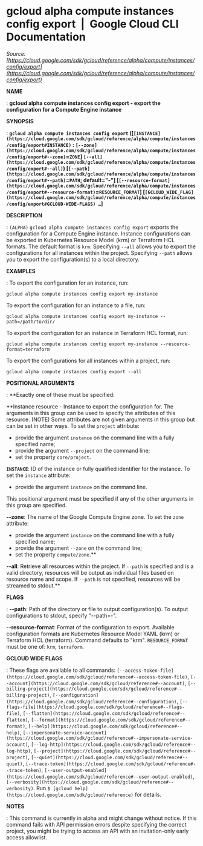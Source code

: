 # gcloud alpha compute instances config export  |  Google Cloud CLI Documentation

*Source: [https://cloud.google.com/sdk/gcloud/reference/alpha/compute/instances/config/export](https://cloud.google.com/sdk/gcloud/reference/alpha/compute/instances/config/export)*

**NAME**

: **gcloud alpha compute instances config export - export the configuration for a Compute Engine instance**

**SYNOPSIS**

: **`gcloud alpha compute instances config export` ([`[INSTANCE](https://cloud.google.com/sdk/gcloud/reference/alpha/compute/instances/config/export#INSTANCE)` : `[--zone](https://cloud.google.com/sdk/gcloud/reference/alpha/compute/instances/config/export#--zone)`=`ZONE`] `[--all](https://cloud.google.com/sdk/gcloud/reference/alpha/compute/instances/config/export#--all)`) [`[--path](https://cloud.google.com/sdk/gcloud/reference/alpha/compute/instances/config/export#--path)`=`PATH`; default="-"] [`[--resource-format](https://cloud.google.com/sdk/gcloud/reference/alpha/compute/instances/config/export#--resource-format)`=`RESOURCE_FORMAT`] [`[GCLOUD_WIDE_FLAG](https://cloud.google.com/sdk/gcloud/reference/alpha/compute/instances/config/export#GCLOUD-WIDE-FLAGS) …`]**

**DESCRIPTION**

: `(ALPHA)` `gcloud alpha compute instances config export`
exports the configuration for a Compute Engine instance.
Instance configurations can be exported in Kubernetes Resource Model (krm) or
Terraform HCL formats. The default format is `krm`.
Specifying `--all` allows you to export the configurations for all
instances within the project.
Specifying `--path` allows you to export the configuration(s) to a
local directory.

**EXAMPLES**

: To export the configuration for an instance, run:

```
gcloud alpha compute instances config export my-instance
```

To export the configuration for an instance to a file, run:

```
gcloud alpha compute instances config export my-instance --path=/path/to/dir/
```

To export the configuration for an instance in Terraform HCL format, run:

```
gcloud alpha compute instances config export my-instance --resource-format=terraform
```

To export the configurations for all instances within a project, run:

```
gcloud alpha compute instances config export --all
```

**POSITIONAL ARGUMENTS**

: **Exactly one of these must be specified:

**Instance resource - Instance to export the configuration for. The arguments in
this group can be used to specify the attributes of this resource. (NOTE) Some
attributes are not given arguments in this group but can be set in other ways.
To set the `project` attribute:

- provide the argument `instance` on the command line with a fully
specified name;
- provide the argument `--project` on the command line;
- set the property `core/project`.

**`INSTANCE`**:
ID of the instance or fully qualified identifier for the instance.
To set the `instance` attribute:

- provide the argument `instance` on the command line.

This positional argument must be specified if any of the other arguments in this
group are specified.

**--zone**:
The name of the Google Compute Engine zone.
To set the `zone` attribute:

- provide the argument `instance` on the command line with a fully
specified name;
- provide the argument `--zone` on the command line;
- set the property `compute/zone`.**

**--all**:
Retrieve all resources within the project. If `--path` is specified
and is a valid directory, resources will be output as individual files based on
resource name and scope. If `--path` is not specified, resources will
be streamed to stdout.**

**FLAGS**

: **--path**:
Path of the directory or file to output configuration(s). To output
configurations to stdout, specify "--path=-".

**--resource-format**:
Format of the configuration to export. Available configuration formats are
Kubernetes Resource Model YAML (krm) or Terraform HCL (terraform). Command
defaults to "krm". `RESOURCE_FORMAT` must be one of:
`krm`, `terraform`.

**GCLOUD WIDE FLAGS**

: These flags are available to all commands: `[--access-token-file](https://cloud.google.com/sdk/gcloud/reference#--access-token-file)`,
`[--account](https://cloud.google.com/sdk/gcloud/reference#--account)`, `[--billing-project](https://cloud.google.com/sdk/gcloud/reference#--billing-project)`,
`[--configuration](https://cloud.google.com/sdk/gcloud/reference#--configuration)`,
`[--flags-file](https://cloud.google.com/sdk/gcloud/reference#--flags-file)`,
`[--flatten](https://cloud.google.com/sdk/gcloud/reference#--flatten)`, `[--format](https://cloud.google.com/sdk/gcloud/reference#--format)`, `[--help](https://cloud.google.com/sdk/gcloud/reference#--help)`, `[--impersonate-service-account](https://cloud.google.com/sdk/gcloud/reference#--impersonate-service-account)`,
`[--log-http](https://cloud.google.com/sdk/gcloud/reference#--log-http)`,
`[--project](https://cloud.google.com/sdk/gcloud/reference#--project)`, `[--quiet](https://cloud.google.com/sdk/gcloud/reference#--quiet)`, `[--trace-token](https://cloud.google.com/sdk/gcloud/reference#--trace-token)`, `[--user-output-enabled](https://cloud.google.com/sdk/gcloud/reference#--user-output-enabled)`,
`[--verbosity](https://cloud.google.com/sdk/gcloud/reference#--verbosity)`.
Run `$ [gcloud help](https://cloud.google.com/sdk/gcloud/reference)` for details.

**NOTES**

: This command is currently in alpha and might change without notice. If this
command fails with API permission errors despite specifying the correct project,
you might be trying to access an API with an invitation-only early access
allowlist.
